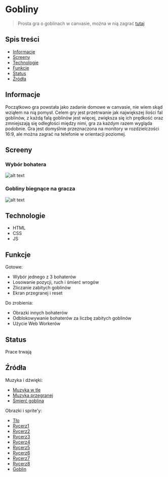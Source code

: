 # Gobliny
> Prosta gra o goblinach w canvasie, można w nią zagrać [tutaj](https://pasartur.000webhostapp.com/Gobliny/)

## Spis treści
* [Informacje](#informacje)
* [Screeny](#screeny)
* [Technologie](#technologie)
* [Funkcje](#funkcje)
* [Status](#status)
* [Źródła](#źródła)


## Informacje
Początkowo gra powstała jako zadanie domowe w canvasie, nie wiem skąd wziąłem na nią pomysł. Celem gry jest przetrwanie jak największej ilości fal goblinów, z każdą falą goblinów jest więcej, zwiększa się ich prędkość oraz zmniejszają się odległości między nimi, gra za każdym razem wygląda podobnie. Gra jest domyślnie przeznaczona na monitory w rozdzielczości 16:9, ale można zagrać na telefonie w orientacji poziomej.


## Screeny
### Wybór bohatera
![alt text](https://i.ibb.co/F6T88YZ/Przechwytywanie.png)

### Gobliny biegnące na gracza

![alt text](https://i.ibb.co/g3zN9qD/Przechwytywanie2.png)


## Technologie
* HTML
* CSS
* JS


## Funkcje
Gotowe:
* Wybór jednego z 3 bohaterów
* Losowanie pozycji, ruch i śmierć wrogów
* Zliczanie zabitych goblinów
* Ekran przegranej i reset

Do zrobienia:
* Obrazki innych bohaterów
* Odblokowywanie bohaterów za liczbę zabitych goblinów
* Użycie Web Workerów


## Status
Prace trwają


## Źródła
Muzyka i dźwięki:
* [Muzyka w tle](https://www.youtube.com/watch?v=At3xK1UA-OU)
* [Muzyka przegranej](https://freesound.org/people/HerbertBoland/sounds/128554/)
* [Śmierć goblina](https://freesound.org/people/Rickplayer/sounds/398007/)

Obrazki i sprite'y:
* [Tło](https://i.imgur.com/LAFEmei.png)
* [Rycerz1](https://www.spriters-resource.com/ds_dsi/rondoofswords/sheet/42664/)
* [Rycerz2](https://www.spriters-resource.com/ds_dsi/rondoofswords/sheet/42663/)
* [Rycerz3](https://www.spriters-resource.com/ds_dsi/rondoofswords/sheet/42619/)
* [Rycerz4](https://www.spriters-resource.com/ds_dsi/rondoofswords/sheet/42618/)
* [Rycerz5](https://www.spriters-resource.com/ds_dsi/rondoofswords/sheet/42661/)
* [Rycerz6](https://www.spriters-resource.com/ds_dsi/rondoofswords/sheet/42616/)
* [Rycerz7](https://www.spriters-resource.com/ds_dsi/rondoofswords/sheet/42615/)
* [Rycerz8](https://www.spriters-resource.com/ds_dsi/rondoofswords/sheet/42617/)
* [Goblin](https://www.spriters-resource.com/fullview/58114/)


